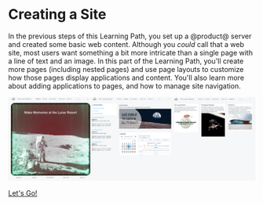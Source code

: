 # Creating a Site

In the previous steps of this Learning Path, you set up a @product@ server and 
created some basic web content. Although you *could* call that a web site, most 
users want something a bit more intricate than a single page with a line of text 
and an image. In this part of the Learning Path, you'll create more pages 
(including nested pages) and use page layouts to customize how those pages 
display applications and content. You'll also learn more about adding 
applications to pages, and how to manage site navigation. 

![Figure x: A preview of part of the site you'll create.](../../../images/001-final-site-preview.png)

<a class="go-link btn btn-primary" href="/discover/portal/-/knowledge_base/7-0/creating-pages-with-layouts">Let's Go!<span class="icon-circle-arrow-right"></span></a>